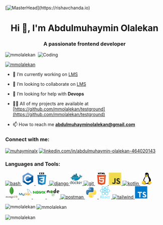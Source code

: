 [![MasterHead]([https://1.bp.blogspot.com/-7A4WynwLsM...](https://www.youtube.com/redirect?event=video_description&redir_token=QUFFLUhqbEJHRGxNMmR5N2p5eDAxM3diYVYybjA1Wlp2Z3xBQ3Jtc0tueTVkVEpxNWdfeDVHUzBka0xmT2ZmY0ZXVnZnWVQ0T1RaZTY4WXdvWkM4d0trX1BtRlQ3UzdhOUw2Y3h5MHA4RUJab01VVjhuNXdJR0NMQWxnVFlxeVMtMmItOEpIaWJHaWV5VGl1QV85dnlEYmZ5RQ&q=https%3A%2F%2F1.bp.blogspot.com%2F-7A4WynwLsMw%2FXbBpCXG8fHI%2FAAAAAAAAMt4%2FuOa1bpLskYgrwGbllhSu2SDj_Mig8SXJQCLcBGAsYHQ%2Fs1600%2F2000_600px.gif&v=G-EGDH50hGE))](https://rishavchanda.io)
<h1 align="center">Hi 👋, I'm Abdulmuhaymin Olalekan</h1>
<h3 align="center">A passionate frontend developer</h3>
<img align="right" alt="Coding" width="400" src="https://drive.google.com/uc?id=1PzdznQjILulH0E1GUsGx5eX-Mt-S1ByP">



<p align="left"> <img src="https://komarev.com/ghpvc/?username=mmolalekan&label=Profile%20views&color=0e75b6&style=flat" alt="mmolalekan" /> </p>

<p align="left"> <a href="https://github.com/ryo-ma/github-profile-trophy"><img src="https://github-profile-trophy.vercel.app/?username=mmolalekan" alt="mmolalekan" /></a> </p>

- 🔭 I’m currently working on [LMS](https://github.com/mmolalekan/testground/tree/main/projects/IR_LMS)

- 👯 I’m looking to collaborate on [LMS](https://github.com/mmolalekan/testground/tree/main/projects/IR_LMS)

- 🤝 I’m looking for help with **Devops**

- 👨‍💻 All of my projects are available at [https://github.com/mmolalekan/testground](https://github.com/mmolalekan/testground)

- 📫 How to reach me **abdulmuhayminolalekan@gmail.com**

<h3 align="left">Connect with me:</h3>
<p align="left">
<a href="https://twitter.com/muhayminalx" target="blank"><img align="center" src="https://raw.githubusercontent.com/rahuldkjain/github-profile-readme-generator/master/src/images/icons/Social/twitter.svg" alt="muhayminalx" height="30" width="40" /></a>
<a href="https://linkedin.com/in/linkedin.com/in/abdulmuhaymin-olalekan-464020143" target="blank"><img align="center" src="https://raw.githubusercontent.com/rahuldkjain/github-profile-readme-generator/master/src/images/icons/Social/linked-in-alt.svg" alt="linkedin.com/in/abdulmuhaymin-olalekan-464020143" height="30" width="40" /></a>
</p>

<h3 align="left">Languages and Tools:</h3>
<p align="left"> <a href="https://www.gnu.org/software/bash/" target="_blank" rel="noreferrer"> <img src="https://www.vectorlogo.zone/logos/gnu_bash/gnu_bash-icon.svg" alt="bash" width="40" height="40"/> </a> <a href="https://www.cprogramming.com/" target="_blank" rel="noreferrer"> <img src="https://raw.githubusercontent.com/devicons/devicon/master/icons/c/c-original.svg" alt="c" width="40" height="40"/> </a> <a href="https://www.w3schools.com/css/" target="_blank" rel="noreferrer"> <img src="https://raw.githubusercontent.com/devicons/devicon/master/icons/css3/css3-original-wordmark.svg" alt="css3" width="40" height="40"/> </a> <a href="https://www.djangoproject.com/" target="_blank" rel="noreferrer"> <img src="https://cdn.worldvectorlogo.com/logos/django.svg" alt="django" width="40" height="40"/> </a> <a href="https://www.docker.com/" target="_blank" rel="noreferrer"> <img src="https://raw.githubusercontent.com/devicons/devicon/master/icons/docker/docker-original-wordmark.svg" alt="docker" width="40" height="40"/> </a> <a href="https://git-scm.com/" target="_blank" rel="noreferrer"> <img src="https://www.vectorlogo.zone/logos/git-scm/git-scm-icon.svg" alt="git" width="40" height="40"/> </a> <a href="https://www.w3.org/html/" target="_blank" rel="noreferrer"> <img src="https://raw.githubusercontent.com/devicons/devicon/master/icons/html5/html5-original-wordmark.svg" alt="html5" width="40" height="40"/> </a> <a href="https://developer.mozilla.org/en-US/docs/Web/JavaScript" target="_blank" rel="noreferrer"> <img src="https://raw.githubusercontent.com/devicons/devicon/master/icons/javascript/javascript-original.svg" alt="javascript" width="40" height="40"/> </a> <a href="https://kotlinlang.org" target="_blank" rel="noreferrer"> <img src="https://www.vectorlogo.zone/logos/kotlinlang/kotlinlang-icon.svg" alt="kotlin" width="40" height="40"/> </a> <a href="https://www.linux.org/" target="_blank" rel="noreferrer"> <img src="https://raw.githubusercontent.com/devicons/devicon/master/icons/linux/linux-original.svg" alt="linux" width="40" height="40"/> </a> <a href="https://www.mongodb.com/" target="_blank" rel="noreferrer"> <img src="https://raw.githubusercontent.com/devicons/devicon/master/icons/mongodb/mongodb-original-wordmark.svg" alt="mongodb" width="40" height="40"/> </a> <a href="https://www.mysql.com/" target="_blank" rel="noreferrer"> <img src="https://raw.githubusercontent.com/devicons/devicon/master/icons/mysql/mysql-original-wordmark.svg" alt="mysql" width="40" height="40"/> </a> <a href="https://www.nginx.com" target="_blank" rel="noreferrer"> <img src="https://raw.githubusercontent.com/devicons/devicon/master/icons/nginx/nginx-original.svg" alt="nginx" width="40" height="40"/> </a> <a href="https://nodejs.org" target="_blank" rel="noreferrer"> <img src="https://raw.githubusercontent.com/devicons/devicon/master/icons/nodejs/nodejs-original-wordmark.svg" alt="nodejs" width="40" height="40"/> </a> <a href="https://postman.com" target="_blank" rel="noreferrer"> <img src="https://www.vectorlogo.zone/logos/getpostman/getpostman-icon.svg" alt="postman" width="40" height="40"/> </a> <a href="https://www.python.org" target="_blank" rel="noreferrer"> <img src="https://raw.githubusercontent.com/devicons/devicon/master/icons/python/python-original.svg" alt="python" width="40" height="40"/> </a> <a href="https://reactjs.org/" target="_blank" rel="noreferrer"> <img src="https://raw.githubusercontent.com/devicons/devicon/master/icons/react/react-original-wordmark.svg" alt="react" width="40" height="40"/> </a> <a href="https://tailwindcss.com/" target="_blank" rel="noreferrer"> <img src="https://www.vectorlogo.zone/logos/tailwindcss/tailwindcss-icon.svg" alt="tailwind" width="40" height="40"/> </a> <a href="https://www.typescriptlang.org/" target="_blank" rel="noreferrer"> <img src="https://raw.githubusercontent.com/devicons/devicon/master/icons/typescript/typescript-original.svg" alt="typescript" width="40" height="40"/> </a> </p>

<p><img align="left" src="https://github-readme-stats.vercel.app/api/top-langs?username=mmolalekan&show_icons=true&locale=en&layout=compact" alt="mmolalekan" /></p>

<p>&nbsp;<img align="center" src="https://github-readme-stats.vercel.app/api?username=mmolalekan&show_icons=true&locale=en" alt="mmolalekan" /></p>

<p><img align="center" src="https://github-readme-streak-stats.herokuapp.com/?user=mmolalekan&" alt="mmolalekan" /></p>
